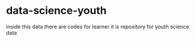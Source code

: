 # data-science-youth
inside this data there are codes for learner
it is repository for youth science data
